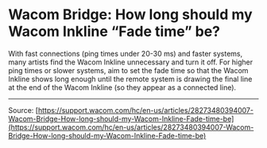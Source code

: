 # Wacom Bridge: How long should my Wacom Inkline “Fade time” be?

With fast connections (ping times under 20-30 ms) and faster systems, many artists find the Wacom Inkline unnecessary and turn it off. For higher ping times or slower systems, aim to set the fade time so that the Wacom Inkline shows long enough until the remote system is drawing the final line at the end of the Wacom Inkline (so they appear as a connected line).

---
Source: [https://support.wacom.com/hc/en-us/articles/28273480394007-Wacom-Bridge-How-long-should-my-Wacom-Inkline-Fade-time-be](https://support.wacom.com/hc/en-us/articles/28273480394007-Wacom-Bridge-How-long-should-my-Wacom-Inkline-Fade-time-be)
